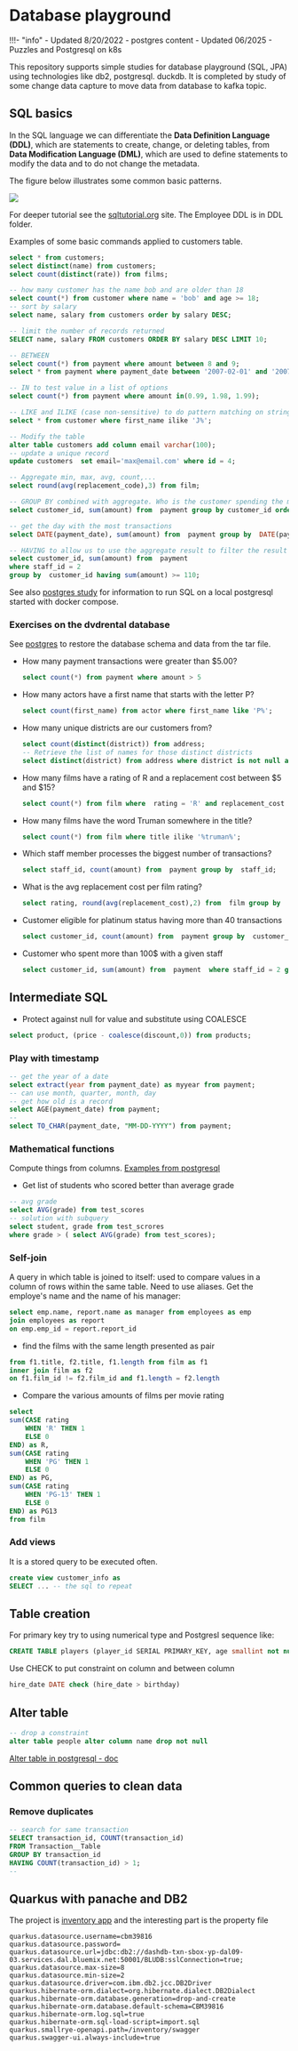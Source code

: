# Database playground

!!!- "info"
    - Updated 8/20/2022 - postgres content
    - Updated 06/2025 - Puzzles and Postgresql on k8s

This repository supports simple studies for database playground (SQL, JPA) using technologies like db2, postgresql. duckdb. It is completed by study of some change data capture to move data from database to kafka topic.

## SQL basics

In the SQL language we can differentiate the **Data Definition Language (DDL)**, which are statements to create, change, or deleting tables, from **Data Modification Language (DML)**, which are used to define statements to modify the data and to do not change the metadata.

The figure below illustrates some common basic patterns.

![](./images/sql-cheat-cheet.png)

For deeper tutorial see the [sqltutorial.org](https://www.sqltutorial.org/) site. The Employee DDL is in DDL folder.

Examples of some basic commands applied to customers table.

```sql
select * from customers;
select distinct(name) from customers;
select count(distinct(rate)) from films;

-- how many customer has the name bob and are older than 18
select count(*) from customer where name = 'bob' and age >= 18;
-- sort by salary
select name, salary from customers order by salary DESC;

-- limit the number of records returned
SELECT name, salary FROM customers ORDER BY salary DESC LIMIT 10;

-- BETWEEN
select count(*) from payment where amount between 8 and 9;
select * from payment where payment_date between '2007-02-01' and '2007-2-15';

-- IN to test value in a list of options
select count(*) from payment where amount in(0.99, 1.98, 1.99);

-- LIKE and ILIKE (case non-sensitive) to do pattern matching on string
select * from customer where first_name ilike 'J%';

-- Modify the table
alter table customers add column email varchar(100);
-- update a unique record
update customers  set email='max@email.com' where id = 4;

-- Aggregate min, max, avg, count,...
select round(avg(replacement_code),3) from film;

-- GROUP BY combined with aggregate. Who is the customer spending the most
select customer_id, sum(amount) from  payment group by customer_id order by sum(amount) DESC;

-- get the day with the most transactions
select DATE(payment_date), sum(amount) from  payment group by  DATE(payment_date) order by sum(amount) DESC;

-- HAVING to allow us to use the aggregate result to filter the result along with group by
select customer_id, sum(amount) from  payment  
where staff_id = 2 
group by  customer_id having sum(amount) >= 110;
```

See also [postgres study](./postgres.md) for information to run SQL on a local postgresql started with docker compose.

### Exercises on the dvdrental database

See [postgres](./postgres.md) to restore the database schema and data from the tar file.

* How many payment transactions were greater than $5.00?

    ```sql
    select count(*) from payment where amount > 5
    ```

* How many actors have a first name that starts with the letter P?


    ```sql
    select count(first_name) from actor where first_name like 'P%';
    ```
* How many unique districts are our customers from?

    ```sql
    select count(distinct(district)) from address;
    -- Retrieve the list of names for those distinct districts 
    select distinct(district) from address where district is not null and district != '' order by district asc;
    ```

* How many films have a rating of R and a replacement cost between $5 and $15?

    ```sql
    select count(*) from film where  rating = 'R' and replacement_cost between 5 and 15;
    ```

* How many films have the word Truman somewhere in the title?

    ```sql
    select count(*) from film where title ilike '%truman%';
    ```

* Which staff member processes the biggest number of transactions?

    ```sql
    select staff_id, count(amount) from  payment group by  staff_id;
    ```

* What is the avg replacement cost per film rating?

    ```sql
    select rating, round(avg(replacement_cost),2) from  film group by  rating;
    ```

* Customer eligible for platinum status having more than 40 transactions

    ```sql
    select customer_id, count(amount) from  payment group by  customer_id having count(amount) >= 40 ORDER by count(amount);
    ```

* Customer who spent more than 100$ with a given staff

    ```sql
    select customer_id, sum(amount) from  payment  where staff_id = 2 group by  customer_id having sum(amount) >= 100;
    ```

## Intermediate SQL

* Protect against null for value and substitute using COALESCE

```sql
select product, (price - coalesce(discount,0)) from products;
```

### Play with timestamp

```sql
-- get the year of a date
select extract(year from payment_date) as myyear from payment;
-- can use month, quarter, month, day
-- get how old is a record
select AGE(payment_date) from payment;
--
select TO_CHAR(payment_date, "MM-DD-YYYY") from payment;
```

### Mathematical functions

Compute things from columns. [Examples from postgresql](https://www.postgresql.org/docs/9.5/functions-math.html)

* Get list of students who scored better than average grade

```sql
-- avg grade
select AVG(grade) from test_scores
-- solution with subquery
select student, grade from test_scrores
where grade > ( select AVG(grade) from test_scores);
```

### Self-join

A query in which table is joined to itself: used to compare values in a column of rows within the same table. Need to use aliases. Get the employe's name and the name of his manager:

```sql
select emp.name, report.name as manager from employees as emp
join employees as report 
on emp.emp_id = report.report_id 
```

* find the films with the same length presented as pair

```sql
from f1.title, f2.title, f1.length from film as f1
inner join film as f2
on f1.film_id != f2.film_id and f1.length = f2.length
```

* Compare the various amounts of films per movie rating

```sql
select
sum(CASE rating
    WHEN 'R' THEN 1
    ELSE 0
END) as R,
sum(CASE rating
    WHEN 'PG' THEN 1
    ELSE 0
END) as PG,
sum(CASE rating
    WHEN 'PG-13' THEN 1
    ELSE 0
END) as PG13
from film
```


### Add views

It is a stored query to be executed often.

```sql
create view customer_info as 
SELECT ... -- the sql to repeat
```

## Table creation

For primary key try to using numerical type and Postgresl sequence like:

```sql
CREATE TABLE players (player_id SERIAL PRIMARY_KEY, age smallint not null)
```

Use CHECK to put constraint on column and between column

```sql
hire_date DATE check (hire_date > birthday)
```
## Alter table

```sql
-- drop a constraint
alter table people alter column name drop not null
```

[Alter table in postgresql - doc](https://www.postgresql.org/docs/9.5/sql-altertable.html)
## Common queries to clean data

### Remove duplicates

```sql
-- search for same transaction
SELECT transaction_id, COUNT(transaction_id)
FROM Transaction__Table
GROUP BY transaction_id
HAVING COUNT(transaction_id) > 1;
-- 
```
## Quarkus with panache and DB2

The project is [inventory app](https://github.com/jbcodeforce/eda-kconnect-lab/tree/master/inventory-app) and the interesting part is the property file

```properties
quarkus.datasource.username=cbm39816
quarkus.datasource.password=
quarkus.datasource.url=jdbc:db2://dashdb-txn-sbox-yp-dal09-03.services.dal.bluemix.net:50001/BLUDB:sslConnection=true;
quarkus.datasource.max-size=8
quarkus.datasource.min-size=2
quarkus.datasource.driver=com.ibm.db2.jcc.DB2Driver
quarkus.hibernate-orm.dialect=org.hibernate.dialect.DB2Dialect
quarkus.hibernate-orm.database.generation=drop-and-create
quarkus.hibernate-orm.database.default-schema=CBM39816
quarkus.hibernate-orm.log.sql=true
quarkus.hibernate-orm.sql-load-script=import.sql
quarkus.smallrye-openapi.path=/inventory/swagger
quarkus.swagger-ui.always-include=true
```